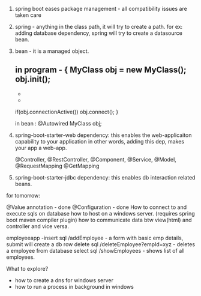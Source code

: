 1) spring boot eases package management - all compatibility issues are taken care
2) spring - anything in the class path, it will try to create a path.
   for ex: adding database dependency, spring will try to create a datasource bean.
3) bean - it is a managed object.
	
    in program - {
    MyClass obj = new MyClass();
    obj.init();
    -
    -
    -
    if(obj.connectionActive())
      obj.connect();
    }

    in bean :
    @Autowired
    MyClass obj;

4) spring-boot-starter-web dependency:
    this enables the web-applicaiton capability to your application
    in other words, adding this dep, makes your app a web-app.

    @Controller, @RestController, @Component, @Service, @Model, @RequestMapping
    @GetMapping

5) spring-boot-starter-jdbc dependency:
   this enables db interaction related beans.
   
for tomorrow:

@Value annotation - done
@Configuration - done
How to connect to and execute sqls on database
how to host on a windows server. (requires spring boot maven compiler plugin)
how to communicate data btw view(html) and controller and vice versa. 

employeeapp -insert sql /addEmployee - a form with basic emp details, submit will create a db row
			 delete sql /deleteEmployee?empId=xyz - deletes a employee from database
			 select sql /showEmployees - shows list of all employees.

			 
What to explore?
- how to create a dns for windows server
- how to run a process in background in windows